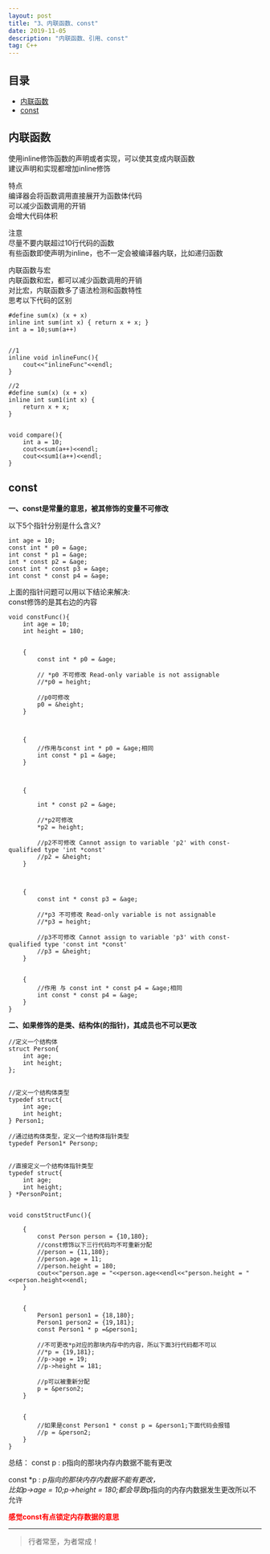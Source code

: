 ```yaml
---
layout: post
title: "3、内联函数、const"
date: 2019-11-05
description: "内联函数、引用、const"
tag: C++
---
```












## 目录

* [内联函数](#content1)
* [const](#content2)






<!-- ************************************************ -->
## <a id="content1"></a>内联函数

使用inline修饰函数的声明或者实现，可以使其变成内联函数     
建议声明和实现都增加inline修饰

特点    
编译器会将函数调用直接展开为函数体代码     
可以减少函数调用的开销     
会增大代码体积     

注意     
尽量不要内联超过10行代码的函数     
有些函数即使声明为inline，也不一定会被编译器内联，比如递归函数    

内联函数与宏     
内联函数和宏，都可以减少函数调用的开销   
对比宏，内联函数多了语法检测和函数特性   
思考以下代码的区别   

```
#define sum(x) (x + x)    
inline int sum(int x) { return x + x; }  
int a = 10;sum(a++)
```
 

```

//1
inline void inlineFunc(){
    cout<<"inlineFunc"<<endl;
}

//2
#define sum(x) (x + x)
inline int sum1(int x) {
    return x + x;
}


void compare(){
    int a = 10;
    cout<<sum(a++)<<endl;
    cout<<sum1(a++)<<endl;
}

```

<!-- ************************************************ -->
## <a id="content2"></a>const

**一、const是常量的意思，被其修饰的变量不可修改**        

以下5个指针分别是什么含义?   

```     
int age = 10;        
const int * p0 = &age;        
int const * p1 = &age;        
int * const p2 = &age;        
const int * const p3 = &age;        
int const * const p4 = &age;  
```      

上面的指针问题可以用以下结论来解决:        
const修饰的是其右边的内容        


```
void constFunc(){
    int age = 10;
    int height = 180;
    
    
    {
        const int * p0 = &age;
        
        // *p0 不可修改 Read-only variable is not assignable
        //*p0 = height;
        
        //p0可修改
        p0 = &height;
    }
    
    
    
    {
        //作用与const int * p0 = &age;相同
        int const * p1 = &age;
    }
    
    
    
    {
        
        int * const p2 = &age;
        
        //*p2可修改
        *p2 = height;
        
        //p2不可修改 Cannot assign to variable 'p2' with const-qualified type 'int *const'
        //p2 = &height;
    }
    
    
    
    {
        const int * const p3 = &age;
        
        //*p3 不可修改 Read-only variable is not assignable
        //*p3 = height;
        
        //p3不可修改 Cannot assign to variable 'p3' with const-qualified type 'const int *const'
        //p3 = &height;
    }
    
    
    {
        //作用 与 const int * const p4 = &age;相同
        int const * const p4 = &age;
    }
}
```

**二、如果修饰的是类、结构体(的指针)，其成员也不可以更改**        


```
//定义一个结构体
struct Person{
    int age;
    int height;
};


//定义一个结构体类型
typedef struct{
    int age;
    int height;
} Person1;

//通过结构体类型，定义一个结构体指针类型
typedef Person1* Personp;


//直接定义一个结构体指针类型
typedef struct{
    int age;
    int height;
} *PersonPoint;


void constStructFunc(){
    
    {
        const Person person = {10,180};
        //const修饰以下三行代码均不可重新分配
        //person = {11,180};
        //person.age = 11;
        //person.height = 180;
        cout<<"person.age = "<<person.age<<endl<<"person.height = "<<person.height<<endl;
    }
    
    
    {
        Person1 person1 = {18,180};
        Person1 person2 = {19,181};
        const Person1 * p =&person1;
        
        //不可更改*p对应的那块内存中的内容，所以下面3行代码都不可以
        //*p = {19,181};
        //p->age = 19;
        //p->height = 181;
        
        //p可以被重新分配
        p = &person2;
    }
    
    
    {
        //如果是const Person1 * const p = &person1;下面代码会报错
        //p = &person2;
    }
}
```

总结：
const p  : p指向的那块内存内数据不能有更改

const *p : *p指向的那块内存内数据不能有更改，       
比如p->age = 10;p->height = 180;都会导致*p指向的内存内数据发生更改所以不允许       

<span style="color:red;font-weight:bold">感觉const有点锁定内存数据的意思</span>



----------
>  行者常至，为者常成！



